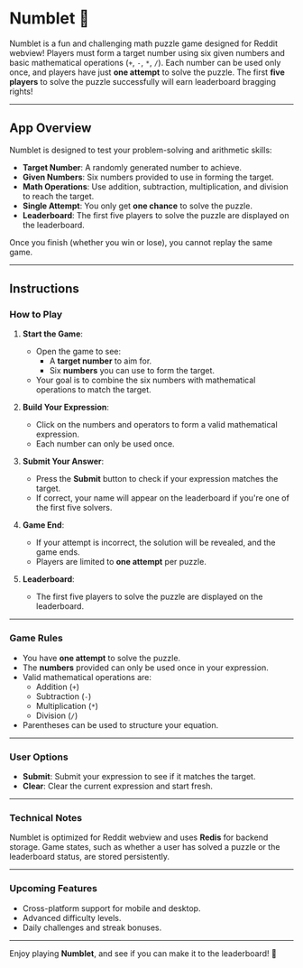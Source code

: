 # **Numblet** 🎲  

Numblet is a fun and challenging math puzzle game designed for Reddit webview! Players must form a target number using six given numbers and basic mathematical operations (`+`, `-`, `*`, `/`). Each number can be used only once, and players have just **one attempt** to solve the puzzle. The first **five players** to solve the puzzle successfully will earn leaderboard bragging rights!  

---

## **App Overview**  

Numblet is designed to test your problem-solving and arithmetic skills:  

- **Target Number**: A randomly generated number to achieve.  
- **Given Numbers**: Six numbers provided to use in forming the target.  
- **Math Operations**: Use addition, subtraction, multiplication, and division to reach the target.  
- **Single Attempt**: You only get **one chance** to solve the puzzle.  
- **Leaderboard**: The first five players to solve the puzzle are displayed on the leaderboard.

Once you finish (whether you win or lose), you cannot replay the same game.

---

## **Instructions**  

### **How to Play**  
1. **Start the Game**:
   - Open the game to see:
     - A **target number** to aim for.
     - Six **numbers** you can use to form the target.
   - Your goal is to combine the six numbers with mathematical operations to match the target.

2. **Build Your Expression**:
   - Click on the numbers and operators to form a valid mathematical expression.  
   - Each number can only be used once.

3. **Submit Your Answer**:
   - Press the **Submit** button to check if your expression matches the target.  
   - If correct, your name will appear on the leaderboard if you're one of the first five solvers.

4. **Game End**:
   - If your attempt is incorrect, the solution will be revealed, and the game ends.
   - Players are limited to **one attempt** per puzzle.

5. **Leaderboard**:
   - The first five players to solve the puzzle are displayed on the leaderboard.

---

### **Game Rules**
- You have **one attempt** to solve the puzzle.
- The **numbers** provided can only be used once in your expression.
- Valid mathematical operations are:
  - Addition (`+`)
  - Subtraction (`-`)
  - Multiplication (`*`)
  - Division (`/`)
- Parentheses can be used to structure your equation.

---

### **User Options**
- **Submit**: Submit your expression to see if it matches the target.  
- **Clear**: Clear the current expression and start fresh.  

---

### **Technical Notes**  
Numblet is optimized for Reddit webview and uses **Redis** for backend storage. Game states, such as whether a user has solved a puzzle or the leaderboard status, are stored persistently.  

---

### **Upcoming Features**  
- Cross-platform support for mobile and desktop.  
- Advanced difficulty levels.  
- Daily challenges and streak bonuses.  

---

Enjoy playing **Numblet**, and see if you can make it to the leaderboard! 🚀  